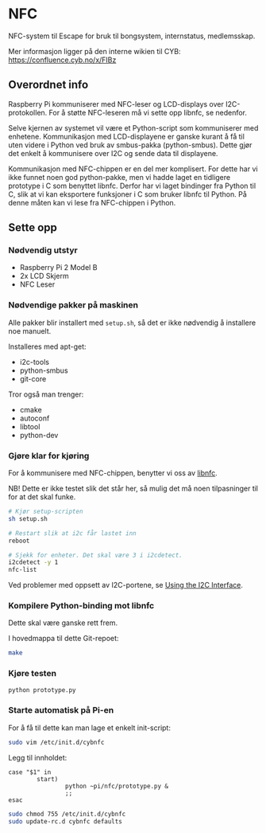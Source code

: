 ﻿# NFC
NFC-system til Escape for bruk til bongsystem, internstatus, medlemsskap.

Mer informasjon ligger på den interne wikien til CYB:
https://confluence.cyb.no/x/FIBz

## Overordnet info

Raspberry Pi kommuniserer med NFC-leser og LCD-displays over I2C-protokollen.
For å støtte NFC-leseren må vi sette opp libnfc, se nedenfor.

Selve kjernen av systemet vil være et Python-script som kommuniserer med enhetene.
Kommunikasjon med LCD-displayene er ganske kurant å få til uten videre i Python ved bruk
av smbus-pakka (python-smbus). Dette gjør det enkelt å kommunisere over I2C og sende
data til displayene.

Kommunikasjon med NFC-chippen er en del mer komplisert. For dette har vi ikke funnet
noen god python-pakke, men vi hadde laget en tidligere prototype i C som benyttet
libnfc. Derfor har vi laget bindinger fra Python til C, slik at vi kan eksportere
funksjoner i C som bruker libnfc til Python. På denne måten kan vi lese fra NFC-chippen
i Python.


## Sette opp

### Nødvendig utstyr
* Raspberry Pi 2 Model B
* 2x LCD Skjerm
* NFC Leser

### Nødvendige pakker på maskinen
Alle pakker blir installert med ``setup.sh``, så det er ikke nødvendig å installere noe manuelt.

Installeres med apt-get:
* i2c-tools
* python-smbus
* git-core

Tror også man trenger:
* cmake
* autoconf
* libtool
* python-dev

### Gjøre klar for kjøring
For å kommunisere med NFC-chippen, benytter vi oss av [libnfc](https://github.com/nfc-tools/libnfc).

NB! Dette er ikke testet slik det står her, så mulig det må noen tilpasninger til for at det skal funke.

```bash
# Kjør setup-scripten
sh setup.sh

# Restart slik at i2c får lastet inn
reboot

# Sjekk for enheter. Det skal være 3 i i2cdetect.
i2cdetect -y 1
nfc-list
```

Ved problemer med oppsett av I2C-portene, se [Using the I2C Interface](http://www.raspberry-projects.com/pi/programming-in-python/i2c-programming-in-python/using-the-i2c-interface-2).

### Kompilere Python-binding mot libnfc
Dette skal være ganske rett frem.

I hovedmappa til dette Git-repoet:

```bash
make
```

### Kjøre testen
```bash
python prototype.py
```

### Starte automatisk på Pi-en
For å få til dette kan man lage et enkelt init-script:

```bash
sudo vim /etc/init.d/cybnfc
```

Legg til innholdet:
```
case "$1" in
        start)
                python ~pi/nfc/prototype.py &
                ;;
esac
```

```bash
sudo chmod 755 /etc/init.d/cybnfc
sudo update-rc.d cybnfc defaults
```
